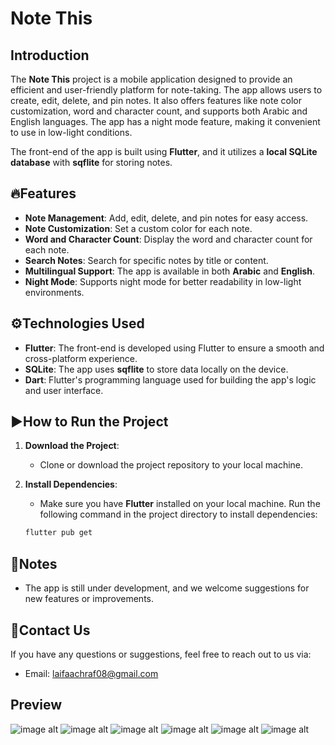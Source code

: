 # Note This

## Introduction

The **Note This** project is a mobile application designed to provide an efficient and user-friendly platform for note-taking. The app allows users to create, edit, delete, and pin notes. It also offers features like note color customization, word and character count, and supports both Arabic and English languages. The app has a night mode feature, making it convenient to use in low-light conditions.

The front-end of the app is built using **Flutter**, and it utilizes a **local SQLite database** with **sqflite** for storing notes.

## 🔥Features

- **Note Management**: Add, edit, delete, and pin notes for easy access.
- **Note Customization**: Set a custom color for each note.
- **Word and Character Count**: Display the word and character count for each note.
- **Search Notes**: Search for specific notes by title or content.
- **Multilingual Support**: The app is available in both **Arabic** and **English**.
- **Night Mode**: Supports night mode for better readability in low-light environments.

## ⚙️Technologies Used

- **Flutter**: The front-end is developed using Flutter to ensure a smooth and cross-platform experience.
- **SQLite**: The app uses **sqflite** to store data locally on the device.
- **Dart**: Flutter's programming language used for building the app's logic and user interface.

## ▶️How to Run the Project

1. **Download the Project**:
   - Clone or download the project repository to your local machine.

2. **Install Dependencies**:
   - Make sure you have **Flutter** installed on your local machine. Run the following command in the project directory to install dependencies:

   ```bash
   flutter pub get

## 📝Notes
- The app is still under development, and we welcome suggestions for new features or improvements.

## 📩Contact Us
If you have any questions or suggestions, feel free to reach out to us via:
- Email: laifaachraf08@gmail.com

## Preview
![image alt](https://github.com/achraf-dev8/note-this/blob/main/show_images/Design%20sans%20titre%20(1).png)
![image alt](https://github.com/achraf-dev8/note-this/blob/main/show_images/Design%20sans%20titre%20(3).png)
![image alt](https://github.com/achraf-dev8/note-this/blob/main/show_images/Design%20sans%20titre%20(4).png)
![image alt](https://github.com/achraf-dev8/note-this/blob/main/show_images/Design%20sans%20titre%20(4)1.png)
![image alt](https://github.com/achraf-dev8/note-this/blob/main/show_images/Design%20sans%20titre%20(5).png)
![image alt](https://github.com/achraf-dev8/note-this/blob/main/show_images/Design%20sans%20titre%20(6).png)


